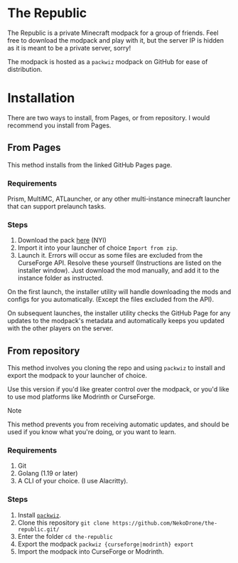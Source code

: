 # The Republic

The Republic is a private Minecraft modpack for a group of friends. Feel free to download the modpack and play with it, but the server IP is hidden as it is meant to be a private server, sorry!

The modpack is hosted as a `packwiz` modpack on GitHub for ease of distribution.

# Installation

There are two ways to install, from Pages, or from repository. I would recommend you install from Pages.

## From Pages

This method installs from the linked GitHub Pages page.

### Requirements

Prism, MultiMC, ATLauncher, or any other multi-instance minecraft launcher that can support prelaunch tasks.

### Steps

1. Download the pack [here]() (NYI)
2. Import it into your launcher of choice `Import from zip`.
3. Launch it. Errors will occur as some files are excluded from the CurseForge API. Resolve these yourself (Instructions are listed on the installer window). Just download the mod manually, and add it to the instance folder as instructed.

On the first launch, the installer utility will handle downloading the mods and configs for you automatically. (Except the files excluded from the API).

On subsequent launches, the installer utility checks the GitHub Page for any updates to the modpack's metadata and automatically keeps you updated with the other players on the server.

## From repository

This method involves you cloning the repo and using `packwiz` to install and export the modpack to your launcher of choice.

Use this version if you'd like greater control over the modpack, or you'd like to use mod platforms like Modrinth or CurseForge.

> [!NOTE]
> This method prevents you from receiving automatic updates, and should be used if you know what you're doing, or you want to learn.

### Requirements

1. Git
2. Golang (1.19 or later)
3. A CLI of your choice. (I use Alacritty).

### Steps

1. Install [`packwiz`](https://github.com/packwiz/packwiz).
2. Clone this repository `git clone https://github.com/NekoDrone/the-republic.git/`
3. Enter the folder `cd the-republic`
4. Export the modpack `packwiz {curseforge|modrinth} export`
5. Import the modpack into CurseForge or Modrinth.